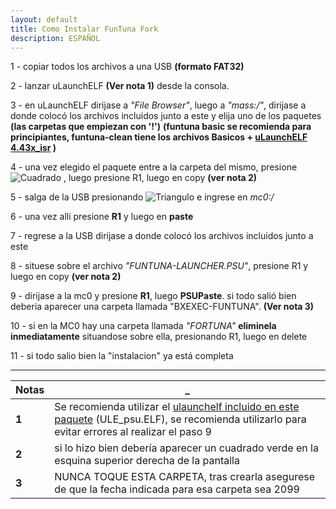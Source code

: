 ```yaml
---
layout: default
title: Como Instalar FunTuna Fork
description: ESPAÑOL
---
```


1  - copiar todos los archivos a una USB __(formato FAT32)__

2  - lanzar uLaunchELF __(Ver nota 1)__ desde la consola.

3  - en uLaunchELF dirijase a _"File Browser"_, luego a _"mass:/"_, dirijase a donde colocó los archivos incluidos junto a este y elija uno de los paquetes __(las carpetas que empiezan con '!')__ __(funtuna basic se recomienda para principiantes, funtuna-clean tiene los archivos Basicos + [uLaunchELF 4.43x_isr](https://github.com/israpps/wLaunchELF_ISR) )__

4  - una vez elegido el paquete entre a la carpeta del mismo, presione ![Cuadrado](https://github.com/israpps/Funtuna-Fork/blob/main/logos%20%26%20others/PAD/SQUARE.PNG "cuadrado") , luego presione R1, luego en copy __(ver nota 2)__

5  - salga de la USB presionando ![Triangulo](https://github.com/israpps/Funtuna-Fork/blob/main/logos%20%26%20others/PAD/TRIANGLE.PNG) e ingrese en _mc0:/_

6  - una vez alli presione __R1__ y luego en __paste__

7  - regrese a la USB dirijase a donde colocó los archivos incluidos junto a este

8  - situese sobre el archivo _"FUNTUNA-LAUNCHER.PSU"_, presione R1 y luego en copy __(ver nota 2)__

9  - dirijase a la mc0 y presione __R1__, luego __PSUPaste__. si todo salió bien deberia aparecer una carpeta llamada "BXEXEC-FUNTUNA". __(Ver nota 3)__

10 - si en la MC0 hay una carpeta llamada _"FORTUNA"_ __eliminela inmediatamente__ situandose sobre ella, presionando R1, luego en delete

11 - si todo salio bien la "instalacion" ya está completa








*******************************************************************************************************************************************************
Notas | _ 
---------|-------------------------
**1** | Se recomienda utilizar el [ulaunchelf incluido en este paquete](https://github.com/israpps/Funtuna-Fork/blob/main/__Release/ULE_psu.ELF) (ULE_psu.ELF), se recomienda utilizarlo para evitar errores al realizar el paso 9
**2** | si lo hizo bien debería aparecer un cuadrado verde en la esquina superior derecha de la pantalla
**3** | NUNCA TOQUE ESTA CARPETA, tras crearla asegurese de que la fecha indicada para esa carpeta sea 2099
